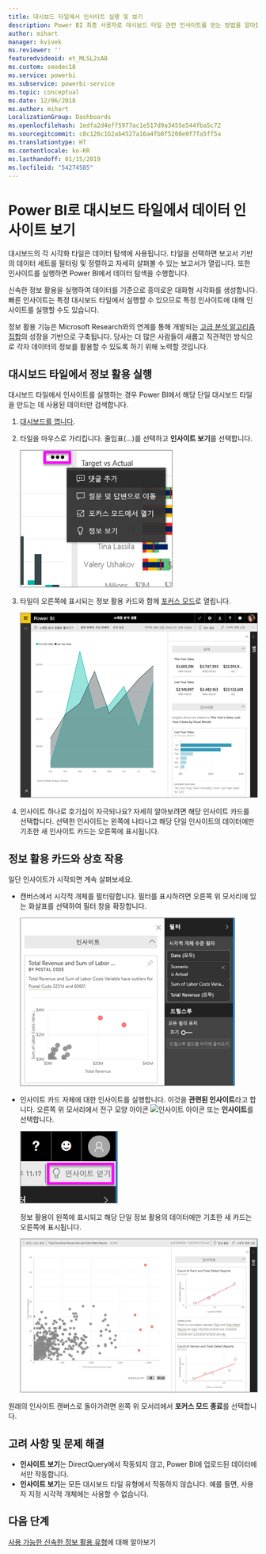```yaml
---
title: 대시보드 타일에서 인사이트 실행 및 보기
description: Power BI 최종 사용자로 대시보드 타일 관련 인사이트를 얻는 방법을 알아봅니다.
author: mihart
manager: kvivek
ms.reviewer: ''
featuredvideoid: et_MLSL2sA8
ms.custom: seodec18
ms.service: powerbi
ms.subservice: powerbi-service
ms.topic: conceptual
ms.date: 12/06/2018
ms.author: mihart
LocalizationGroup: Dashboards
ms.openlocfilehash: 1edfa2d4eff5977ac1e517d9a3455e544fba5c72
ms.sourcegitcommit: c8c126c1b2ab4527a16a4fb8f5208e0f7fa5ff5a
ms.translationtype: HT
ms.contentlocale: ko-KR
ms.lasthandoff: 01/15/2019
ms.locfileid: "54274585"
---
```

# <a name="view-data-insights-on-dashboard-tiles-with-power-bi"></a>Power BI로 대시보드 타일에서 데이터 인사이트 보기
대시보드의 각 시각화 타일은 데이터 탐색에 사용됩니다. 타일을 선택하면 보고서 기반의 데이터 세트를 필터링 및 정렬하고 자세히 살펴볼 수 있는 보고서가 열립니다. 또한 인사이트를 실행하면 Power BI에서 데이터 탐색을 수행합니다.

신속한 정보 활용을 실행하여 데이터를 기준으로 흥미로운 대화형 시각화를 생성합니다. 빠른 인사이트는 특정 대시보드 타일에서 실행할 수 있으므로 특정 인사이트에 대해 인사이트를 실행할 수도 있습니다.

정보 활용 기능은 Microsoft Research와의 연계를 통해 개발되는 [고급 분석 알고리즘 집합](end-user-insight-types.md)의 성장을 기반으로 구축됩니다. 당사는 더 많은 사람들이 새롭고 직관적인 방식으로 각자 데이터의 정보를 활용할 수 있도록 하기 위해 노력할 것입니다.

## <a name="run-insights-on-a-dashboard-tile"></a>대시보드 타일에서 정보 활용 실행
대시보드 타일에서 인사이트를 실행하는 경우 Power BI에서 해당 단일 대시보드 타일을 만드는 데 사용된 데이터만 검색합니다. 

1. [대시보드를 엽니다](end-user-dashboards.md).
2. 타일을 마우스로 가리킵니다. 줄임표(...)를 선택하고 **인사이트 보기**를 선택합니다. 

    ![줄임표 메뉴 모드](./media/end-user-insights/power-bi-hover.png)


3. 타일이 오른쪽에 표시되는 정보 활용 카드와 함께 [포커스 모드](end-user-focus.md)로 열립니다.    
   
    ![포커스 모드](./media/end-user-insights/pbi-insights-tile.png)    
4. 인사이트 하나로 호기심이 자극되나요? 자세히 알아보려면 해당 인사이트 카드를 선택합니다. 선택한 인사이트는 왼쪽에 나타나고 해당 단일 인사이트의 데이터에만 기초한 새 인사이트 카드는 오른쪽에 표시됩니다.    

 ## <a name="interact-with-the-insight-cards"></a>정보 활용 카드와 상호 작용
일단 인사이트가 시작되면 계속 살펴보세요.

   * 캔버스에서 시각적 개체를 필터링합니다.  필터를 표시하려면 오른쪽 위 모서리에 있는 화살표를 선택하여 필터 창을 확장합니다.

     ![확장된 필터 메뉴](./media/end-user-insights/power-bi-insights-on-insights.png)
   
   * 인사이트 카드 자체에 대한 인사이트를 실행합니다. 이것을 **관련된 인사이트**라고 합니다. 오른쪽 위 모서리에서 전구 모양 아이콘 ![인사이트 아이콘](./media/end-user-insights/power-bi-bulb-icon.png) 또는 **인사이트**를 선택합니다.
     
     ![정보 활용을 보여주는 메뉴 모음 아이콘](./media/end-user-insights/power-bi-autoinsights-tile.png)
     
     정보 활용이 왼쪽에 표시되고 해당 단일 정보 활용의 데이터에만 기초한 새 카드는 오른쪽에 표시됩니다.
     
     ![정보의 정보](./media/end-user-insights/power-bi-insights-on-insights-new.png)

원래의 인사이트 캔버스로 돌아가려면 왼쪽 위 모서리에서 **포커스 모드 종료**를 선택합니다.

## <a name="considerations-and-troubleshooting"></a>고려 사항 및 문제 해결
- **인사이트 보기**는 DirectQuery에서 작동되지 않고, Power BI에 업로드된 데이터에서만 작동합니다.
- **인사이트 보기**는 모든 대시보드 타일 유형에서 작동하지 않습니다. 예를 들면, 사용자 지정 시각적 개체에는 사용할 수 없습니다.<!--[custom visuals](end-user-custom-visuals.md)-->


## <a name="next-steps"></a>다음 단계
[사용 가능한 신속한 정보 활용 유형](end-user-insight-types.md)에 대해 알아보기

